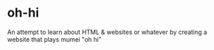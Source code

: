 # oh-hi
An attempt to learn about HTML &amp; websites or whatever by creating a website that plays mumei "oh hi"
